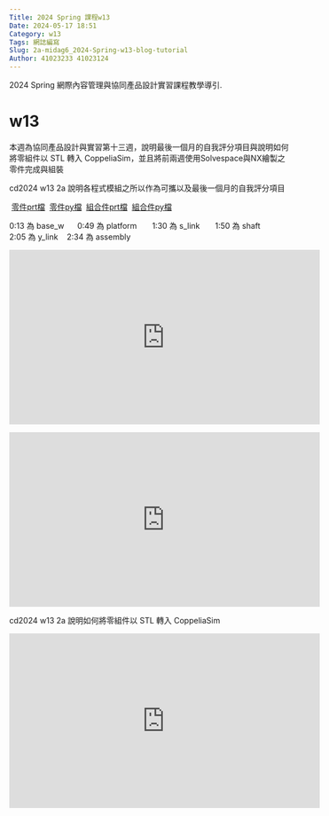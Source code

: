 ```yaml
---
Title: 2024 Spring 課程w13
Date: 2024-05-17 18:51
Category: w13
Tags: 網誌編寫
Slug: 2a-midag6_2024-Spring-w13-blog-tutorial
Author: 41023233 41023124
---
```


2024 Spring 網際內容管理與協同產品設計實習課程教學導引.

<!-- PELICAN_END_SUMMARY -->

# w13

<p>本週為協同產品設計與實習第十三週，說明最後一個月的自我評分項目與說明如何將零組件以 STL 轉入 CoppeliaSim，並且將前兩週使用Solvespace與NX繪製之零件完成與組裝</p>
<p>cd2024 w13 2a 說明各程式模組之所以作為可攜以及最後一個月的自我評分項目</p>
<span>&nbsp;</span><a href="https://41023124.github.io/cd2024/downloads/w12%20prt%E6%AA%94.zip">零件prt檔</a>
<span>&nbsp;</span><a href="https://41023124.github.io/cd2024/downloads/w12%20py%E6%AA%94.zip">零件py檔</a>
<span>&nbsp;</span><a href="https://41023124.github.io/cd2024/downloads/assembly%20prt%E6%AA%94.zip">組合件prt檔</a>
<span>&nbsp;</span><a href="https://41023124.github.io/cd2024/downloads/assembly%20py%E6%AA%94.zip">組合件py檔</a>
<p><span>0:13 為 base_w&nbsp; &nbsp; &nbsp; 0:49 為 platform&nbsp; &nbsp; &nbsp; &nbsp;1:30 為 s_link&nbsp; &nbsp; &nbsp; &nbsp;1:50 為 shaft&nbsp; &nbsp; &nbsp; 2:05 為 y_link&nbsp; &nbsp; 2:34 為 assembly</span></p>
<p><iframe width="560" height="315" allow="accelerometer; autoplay; clipboard-write; encrypted-media; gyroscope; picture-in-picture; web-share" allowfullscreen="allowfullscreen" frameborder="0" referrerpolicy="strict-origin-when-cross-origin" src="https://www.youtube.com/embed/2kD7b0qfWIg?si=JWtm96hrAYTiIESM" title="YouTube video player"></iframe></p>
<p><iframe width="560" height="315" allow="accelerometer; autoplay; clipboard-write; encrypted-media; gyroscope; picture-in-picture; web-share" allowfullscreen="allowfullscreen" frameborder="0" referrerpolicy="strict-origin-when-cross-origin" src="https://www.youtube.com/embed/Cy3j6n0a9wQ?si=kZhKFngcSPxqnalY" title="YouTube video player"></iframe></p>
<p></p>
<p>cd2024 w13 2a 說明如何將零組件以 STL 轉入 CoppeliaSim</p>
<p><iframe width="560" height="315" allow="accelerometer; autoplay; clipboard-write; encrypted-media; gyroscope; picture-in-picture; web-share" allowfullscreen="allowfullscreen" frameborder="0" referrerpolicy="strict-origin-when-cross-origin" src="https://www.youtube.com/embed/-0mbtk1AuoY?si=GudlON0u65rM4ch0" title="YouTube video player"></iframe></p>